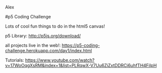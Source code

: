 Alex

#p5 Coding Challenge

Lots of cool fun things to do in the html5 canvas!

p5 Library: http://p5js.org/download/

all projects live in the web!: https://p5-coding-challenge.herokuapp.com/day1/index.html

Tutorials:
https://www.youtube.com/watch?v=17WoOqgXsRM&index=1&list=PLRqwX-V7Uu6ZiZxtDDRCi6uhfTH4FilpH
